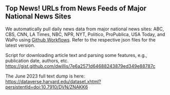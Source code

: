 ## Top News! URLs from News Feeds of Major National News Sites

We automatically pull daily news data from major national news sites: ABC,  CBS, CNN, LA Times, NBC, NPR, NYT, Politico, ProPublica, USA Today, and WaPo using [Github Workflows](https://github.com/notnews/top_news/tree/main/.github/workflows). Refer to the respective json files for the latest version.

Script for downloading article text and parsing some features, e.g., publication date, authors, etc. https://gist.github.com/dwillis/7e6a2571d64688243879ed349e88787c

The June 2023 full text dump is here: https://dataverse.harvard.edu/dataset.xhtml?persistentId=doi:10.7910/DVN/ZNAKK6

